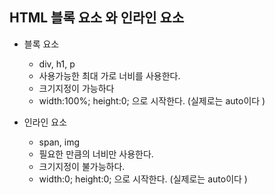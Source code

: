 ## HTML 블록 요소 와 인라인 요소

- 블록 요소
  - div, h1, p
  - 사용가능한 최대 가로 너비를 사용한다. 
  - 크기지정이 가능하다
  - width:100%; height:0; 으로 시작한다. (실제로는 auto이다 )

- 인라인 요소
  - span, img
  - 필요한 만큼의 너비만 사용한다.
  - 크기지정이 불가능하다.
  - width:0; height:0; 으로 시작한다. (실제로는 auto이다 )